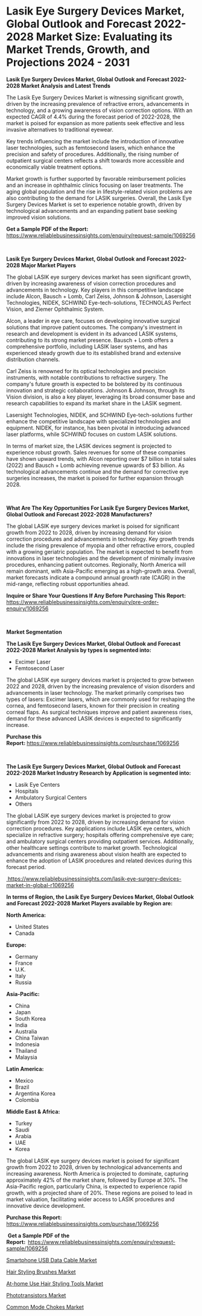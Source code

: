<p><h1>Lasik Eye Surgery Devices Market, Global Outlook and Forecast 2022-2028 Market Size: Evaluating its Market Trends, Growth, and Projections 2024 - 2031</h1></p><p><strong>Lasik Eye Surgery Devices Market, Global Outlook and Forecast 2022-2028 Market Analysis and Latest Trends</strong></p>
<p><p>The Lasik Eye Surgery Devices Market is witnessing significant growth, driven by the increasing prevalence of refractive errors, advancements in technology, and a growing awareness of vision correction options. With an expected CAGR of 4.4% during the forecast period of 2022-2028, the market is poised for expansion as more patients seek effective and less invasive alternatives to traditional eyewear. </p><p>Key trends influencing the market include the introduction of innovative laser technologies, such as femtosecond lasers, which enhance the precision and safety of procedures. Additionally, the rising number of outpatient surgical centers reflects a shift towards more accessible and economically viable treatment options. </p><p>Market growth is further supported by favorable reimbursement policies and an increase in ophthalmic clinics focusing on laser treatments. The aging global population and the rise in lifestyle-related vision problems are also contributing to the demand for LASIK surgeries. Overall, the Lasik Eye Surgery Devices Market is set to experience notable growth, driven by technological advancements and an expanding patient base seeking improved vision solutions.</p></p>
<p><strong>Get a Sample PDF of the Report:&nbsp;</strong> <a href="https://www.reliablebusinessinsights.com/enquiry/request-sample/1069256?utm_campaign=41&utm_medium=2&utm_source=Github&utm_content=ia&utm_term=04122024&utm_id=lasik-eye-surgery-devices-market-global-outlook-and-forecast-2022-2028">https://www.reliablebusinessinsights.com/enquiry/request-sample/1069256</a></p>
<p>&nbsp;</p>
<p><strong>Lasik Eye Surgery Devices Market, Global Outlook and Forecast 2022-2028 Major Market Players</strong></p>
<p><p>The global LASIK eye surgery devices market has seen significant growth, driven by increasing awareness of vision correction procedures and advancements in technology. Key players in this competitive landscape include Alcon, Bausch + Lomb, Carl Zeiss, Johnson & Johnson, Lasersight Technologies, NIDEK, SCHWIND Eye-tech-solutions, TECHNOLAS Perfect Vision, and Ziemer Ophthalmic System.</p><p>Alcon, a leader in eye care, focuses on developing innovative surgical solutions that improve patient outcomes. The company's investment in research and development is evident in its advanced LASIK systems, contributing to its strong market presence. Bausch + Lomb offers a comprehensive portfolio, including LASIK laser systems, and has experienced steady growth due to its established brand and extensive distribution channels.</p><p>Carl Zeiss is renowned for its optical technologies and precision instruments, with notable contributions to refractive surgery. The company's future growth is expected to be bolstered by its continuous innovation and strategic collaborations. Johnson & Johnson, through its Vision division, is also a key player, leveraging its broad consumer base and research capabilities to expand its market share in the LASIK segment.</p><p>Lasersight Technologies, NIDEK, and SCHWIND Eye-tech-solutions further enhance the competitive landscape with specialized technologies and equipment. NIDEK, for instance, has been pivotal in introducing advanced laser platforms, while SCHWIND focuses on custom LASIK solutions.</p><p>In terms of market size, the LASIK devices segment is projected to experience robust growth. Sales revenues for some of these companies have shown upward trends, with Alcon reporting over $7 billion in total sales (2022) and Bausch + Lomb achieving revenue upwards of $3 billion. As technological advancements continue and the demand for corrective eye surgeries increases, the market is poised for further expansion through 2028.</p></p>
<p>&nbsp;</p>
<p><strong>What Are The Key Opportunities For Lasik Eye Surgery Devices Market, Global Outlook and Forecast 2022-2028 Manufacturers?</strong></p>
<p><p>The global LASIK eye surgery devices market is poised for significant growth from 2022 to 2028, driven by increasing demand for vision correction procedures and advancements in technology. Key growth trends include the rising prevalence of myopia and other refractive errors, coupled with a growing geriatric population. The market is expected to benefit from innovations in laser technologies and the development of minimally invasive procedures, enhancing patient outcomes. Regionally, North America will remain dominant, with Asia-Pacific emerging as a high-growth area. Overall, market forecasts indicate a compound annual growth rate (CAGR) in the mid-range, reflecting robust opportunities ahead.</p></p>
<p><strong>Inquire or Share Your Questions If Any Before Purchasing This Report:</strong> <a href="https://www.reliablebusinessinsights.com/enquiry/pre-order-enquiry/1069256?utm_campaign=41&utm_medium=2&utm_source=Github&utm_content=ia&utm_term=04122024&utm_id=lasik-eye-surgery-devices-market-global-outlook-and-forecast-2022-2028">https://www.reliablebusinessinsights.com/enquiry/pre-order-enquiry/1069256</a></p>
<p>&nbsp;</p>
<p><strong>Market Segmentation</strong></p>
<p><strong>The Lasik Eye Surgery Devices Market, Global Outlook and Forecast 2022-2028 Market Analysis by types is segmented into:</strong></p>
<p><ul><li>Excimer Laser</li><li>Femtosecond Laser</li></ul></p>
<p><p>The global LASIK eye surgery devices market is projected to grow between 2022 and 2028, driven by the increasing prevalence of vision disorders and advancements in laser technology. The market primarily comprises two types of lasers: Excimer lasers, which are commonly used for reshaping the cornea, and femtosecond lasers, known for their precision in creating corneal flaps. As surgical techniques improve and patient awareness rises, demand for these advanced LASIK devices is expected to significantly increase.</p></p>
<p><strong>Purchase this Report:&nbsp;</strong><a href="https://www.reliablebusinessinsights.com/purchase/1069256?utm_campaign=41&utm_medium=2&utm_source=Github&utm_content=ia&utm_term=04122024&utm_id=lasik-eye-surgery-devices-market-global-outlook-and-forecast-2022-2028">https://www.reliablebusinessinsights.com/purchase/1069256</a></p>
<p>&nbsp;</p>
<p><strong>The Lasik Eye Surgery Devices Market, Global Outlook and Forecast 2022-2028 Market Industry Research by Application is segmented into:</strong></p>
<p><ul><li>Lasik Eye Centers</li><li>Hospitals</li><li>Ambulatory Surgical Centers</li><li>Others</li></ul></p>
<p><p>The global LASIK eye surgery devices market is projected to grow significantly from 2022 to 2028, driven by increasing demand for vision correction procedures. Key applications include LASIK eye centers, which specialize in refractive surgery; hospitals offering comprehensive eye care; and ambulatory surgical centers providing outpatient services. Additionally, other healthcare settings contribute to market growth. Technological advancements and rising awareness about vision health are expected to enhance the adoption of LASIK procedures and related devices during this forecast period.</p></p>
<p><a href="https://www.reliablebusinessinsights.com/lasik-eye-surgery-devices-market-in-global-r1069256?utm_campaign=41&utm_medium=2&utm_source=Github&utm_content=ia&utm_term=04122024&utm_id=lasik-eye-surgery-devices-market-global-outlook-and-forecast-2022-2028">&nbsp;https://www.reliablebusinessinsights.com/lasik-eye-surgery-devices-market-in-global-r1069256</a></p>
<p><strong>In terms of Region, the Lasik Eye Surgery Devices Market, Global Outlook and Forecast 2022-2028 Market Players available by Region are:</strong></p>
<p>
    <p> <strong> North America: </strong>
        <ul>
            <li>United States</li>
            <li>Canada</li>
        </ul>
        </p> 
    <p> <strong> Europe: </strong>
        <ul>
            <li>Germany</li>
            <li>France</li>
            <li>U.K.</li>
            <li>Italy</li>
            <li>Russia</li>
        </ul>
        </p> 
    <p> <strong> Asia-Pacific: </strong>
        <ul>
            <li>China</li>
            <li>Japan</li>
            <li>South Korea</li>
            <li>India</li>
            <li>Australia</li>
            <li>China Taiwan</li>
            <li>Indonesia</li>
            <li>Thailand</li>
            <li>Malaysia</li>
        </ul>
        </p> 
    <p> <strong> Latin America: </strong>
        <ul>
            <li>Mexico</li>
            <li>Brazil</li>
            <li>Argentina Korea</li>
            <li>Colombia</li>
        </ul>
        </p> 
    <p> <strong> Middle East & Africa: </strong>
        <ul>
            <li>Turkey</li>
            <li>Saudi</li>
            <li>Arabia</li>
            <li>UAE</li>
            <li>Korea</li>
        </ul>
    </p>
    </p>
<p><p>The global LASIK eye surgery devices market is poised for significant growth from 2022 to 2028, driven by technological advancements and increasing awareness. North America is projected to dominate, capturing approximately 42% of the market share, followed by Europe at 30%. The Asia-Pacific region, particularly China, is expected to experience rapid growth, with a projected share of 20%. These regions are poised to lead in market valuation, facilitating wider access to LASIK procedures and innovative device development.</p></p>
<p><strong>Purchase this Report: </strong><a href="https://www.reliablebusinessinsights.com/purchase/1069256?utm_campaign=41&utm_medium=2&utm_source=Github&utm_content=ia&utm_term=04122024&utm_id=lasik-eye-surgery-devices-market-global-outlook-and-forecast-2022-2028">https://www.reliablebusinessinsights.com/purchase/1069256</a></p>
<p>&nbsp;<strong>Get a Sample PDF of the Report:&nbsp;&nbsp;</strong><a href="https://www.reliablebusinessinsights.com/enquiry/request-sample/1069256?utm_campaign=41&utm_medium=2&utm_source=Github&utm_content=ia&utm_term=04122024&utm_id=lasik-eye-surgery-devices-market-global-outlook-and-forecast-2022-2028">https://www.reliablebusinessinsights.com/enquiry/request-sample/1069256</a></p>
<p><strong></strong></p>
<p><p><a href="https://www.linkedin.com/pulse/trends-global-smartphone-usb-data-cable-market-forecast-analysis-6ltpc?utm_campaign=41&utm_medium=2&utm_source=Github&utm_content=ia&utm_term=04122024&utm_id=lasik-eye-surgery-devices-market-global-outlook-and-forecast-2022-2028">Smartphone USB Data Cable Market</a></p><p><a href="https://issuu.com/reportprime-2/docs/hair-styling-brushes-market-size-2030.pptx?utm_campaign=41&utm_medium=2&utm_source=Github&utm_content=ia&utm_term=04122024&utm_id=lasik-eye-surgery-devices-market-global-outlook-and-forecast-2022-2028">Hair Styling Brushes Market</a></p><p><a href="https://issuu.com/reportprime-2/docs/at-home-use-hair-styling-tools-market-size-2030.pp?utm_campaign=41&utm_medium=2&utm_source=Github&utm_content=ia&utm_term=04122024&utm_id=lasik-eye-surgery-devices-market-global-outlook-and-forecast-2022-2028">At-home Use Hair Styling Tools Market</a></p><p><a href="https://www.linkedin.com/pulse/global-perspectives-phototransistors-market-trends-forecast-fjhfe?utm_campaign=41&utm_medium=2&utm_source=Github&utm_content=ia&utm_term=04122024&utm_id=lasik-eye-surgery-devices-market-global-outlook-and-forecast-2022-2028">Phototransistors Market</a></p><p><a href="https://www.linkedin.com/pulse/charting-future-comprehensive-analysis-global-common-mode-chokes-ljnsf?utm_campaign=41&utm_medium=2&utm_source=Github&utm_content=ia&utm_term=04122024&utm_id=lasik-eye-surgery-devices-market-global-outlook-and-forecast-2022-2028">Common Mode Chokes Market</a></p></p>
